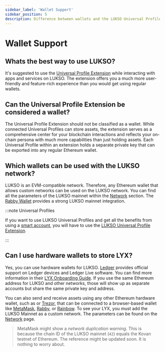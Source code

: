 ```yaml
---
sidebar_label: 'Wallet Support'
sidebar_position: 5
description: Difference between wallets and the LUKSO Universal Profile Browser Extension.
---
```


# Wallet Support

## Whats the best way to use LUKSO?

It's suggested to use the [Universal Profile Extension](/install-up-browser-extension) while interacting with apps and services on LUKSO. The extension offers you a much more user-friendly and feature-rich experience than you would get using regular wallets.

## Can the Universal Profile Extension be considered a wallet?

The Universal Profile Extension should not be classified as a wallet. While connected Universal Profiles can store assets, the extension serves as a comprehensive center for your blockchain interactions and reflects your on-chain persona with much more capabilities than just holding assets. Each Universal Profile within an extension holds a separate private key that can be exported into any regular Ethereum wallet.

## Which wallets can be used with the LUKSO network?

LUKSO is an EVM-compatible network. Therefore, any Ethereum wallet that allows custom networks can be used on the LUKSO network. You can find all the parameters of the LUKSO mainnet within the [Network](../../networks/mainnet/parameters.md) section. The [Rabby Wallet](https://rabby.io/) provides a strong LUKSO mainnet integration.

:::note Universal Profiles

If you want to use LUKSO Universal Profiles and get all the benefits from using a [smart account](https://medium.com/lukso/aa-is-not-coming-aa-is-here-4d87b12ba11a), you will have to use the [LUKSO Universal Profile Extension](https://my.universalprofile.cloud).

:::

## Can I use hardware wallets to store LYX?

Yes, you can use hardware wallets for LUKSO. [Ledger](https://www.ledger.com/) provides official support on Ledger devices and Ledger Live software. You can find more information in their [LYX Onboarding Guide](https://support.ledger.com/hc/en-us/articles/15847276545053). If you use the same Ethereum address for LUKSO and other networks, those will show up as separate accounts but share the same private key and address.

You can also send and receive assets using any other Ethereum hardware wallet, such as or [Trezor](https://trezor.io/), that can be connected to a browser-based wallet like [MetaMask](https://metamask.io/), [Rabby](https://rabby.io/), or [Rainbow](https://rainbow.me/). To see your LYX, you must add the LUKSO Mainnet as a custom network. The parameters can be found on the [Network](../../networks/mainnet/parameters.md) page.

> MetaMask might show a _network duplication warning_. This is because the chain ID of the LUKSO mainnet (`42`) equals the Kovan testnet of Ethereum. The reference might be updated soon. It is nothing to worry about.
